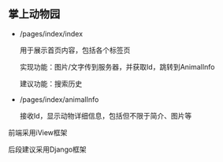 ## 掌上动物园

* /pages/index/index

  用于展示首页内容，包括各个标签页

  实现功能：图片/文字传到服务器，并获取Id，跳转到AnimalInfo

  建议功能：搜索历史

* /pages/index/animalInfo

  接收Id，显示动物详细信息，包括但不限于简介、图片等

前端采用iView框架

后段建议采用Django框架